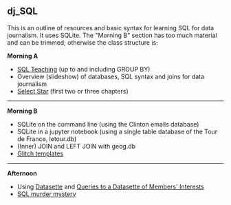 ## dj_SQL

This is an outline of resources and basic syntax for learning SQL for data journalism. It uses SQLite. The "Morning B" section has too much material and can be trimmed; otherwise the class structure is:

**Morning A**
- [SQL Teaching](https://www.sqlteaching.com/) (up to and including GROUP BY)
- Overview (slideshow) of databases, SQL syntax and joins for data journalism
- [Select Star](https://selectstarsql.com/) (first two or three chapters)
---
**Morning B**
- SQLite on the command line (using the Clinton emails database)
- SQLite in a jupyter notebook (using a single table database of the Tour de France, letour.db)
- (Inner) JOIN and LEFT JOIN with geog.db
- [Glitch templates](https://glitch.com/@glitch/database-starters)
---
**Afternoon**
- Using [Datasette](https://datasette.io/) and [Queries to a Datasette of Members' Interests](https://github.com/simonw/register-of-members-interests-datasette)
- [SQL murder mystery](http://mystery.knightlab.com/index.html#experienced)
